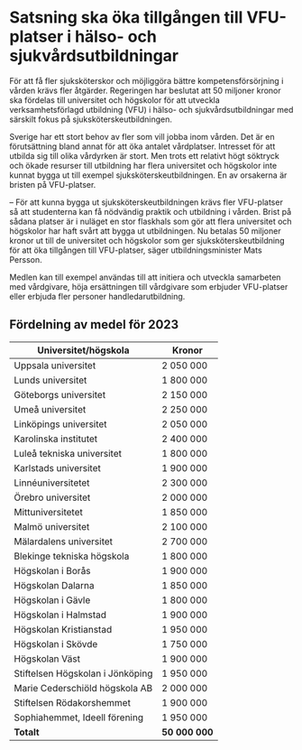 # Satsning ska öka tillgången till VFU-platser i hälso- och sjukvårdsutbildningar

För att få fler sjuksköterskor och möjliggöra bättre kompetensförsörjning i vården krävs fler åtgärder. Regeringen har beslutat att 50 miljoner kronor ska fördelas till universitet och högskolor för att utveckla verksamhetsförlagd utbildning (VFU) i hälso- och sjukvårdsutbildningar med särskilt fokus på sjuksköterskeutbildningen.

Sverige har ett stort behov av fler som vill jobba inom vården. Det är en förutsättning bland annat för att öka antalet vårdplatser. Intresset för att utbilda sig till olika vårdyrken är stort. Men trots ett relativt högt söktryck och ökade resurser till utbildning har flera universitet och högskolor inte kunnat bygga ut till exempel sjuksköterskeutbildningen. En av orsakerna är bristen på VFU-platser.

– För att kunna bygga ut sjuksköterskeutbildningen krävs fler VFU-platser så att studenterna kan få nödvändig praktik och utbildning i vården. Brist på sådana platser är i nuläget en stor flaskhals som gör att flera universitet och högskolor har haft svårt att bygga ut utbildningen. Nu betalas 50 miljoner kronor ut till de universitet och högskolor som ger sjuksköterskeutbildning för att öka tillgången till VFU-platser, säger utbildningsminister Mats Persson.

Medlen kan till exempel användas till att initiera och utveckla samarbeten med vårdgivare, höja ersättningen till vårdgivare som erbjuder VFU-platser eller erbjuda fler personer handledarutbildning.

## Fördelning av medel för 2023

| **Universitet/högskola** | **Kronor** |
| --- | --- |
| Uppsala universitet | 2 050 000 |
| Lunds universitet | 1 800 000 |
| Göteborgs universitet | 2 150 000 |
| Umeå universitet | 2 250 000 |
| Linköpings universitet | 2 050 000 |
| Karolinska institutet | 2 400 000 |
| Luleå tekniska universitet | 1 800 000 |
| Karlstads universitet | 1 900 000 |
| Linnéuniversitetet | 2 300 000 |
| Örebro universitet | 2 000 000 |
| Mittuniversitetet | 1 850 000 |
| Malmö universitet | 2 100 000 |
| Mälardalens universitet | 2 700 000 |
| Blekinge tekniska högskola | 1 800 000 |
| Högskolan i Borås | 1 900 000 |
| Högskolan Dalarna | 1 850 000 |
| Högskolan i Gävle | 1 800 000 |
| Högskolan i Halmstad | 1 900 000 |
| Högskolan Kristianstad | 1 950 000 |
| Högskolan i Skövde | 1 750 000 |
| Högskolan Väst | 1 900 000 |
| Stiftelsen Högskolan i Jönköping | 1 950 000 |
| Marie Cederschiöld högskola AB | 2 000 000 |
| Stiftelsen Rödakorshemmet | 1 900 000 |
| Sophiahemmet, Ideell förening | 1 950 000 |
| **Totalt** | **50 000 000** |
